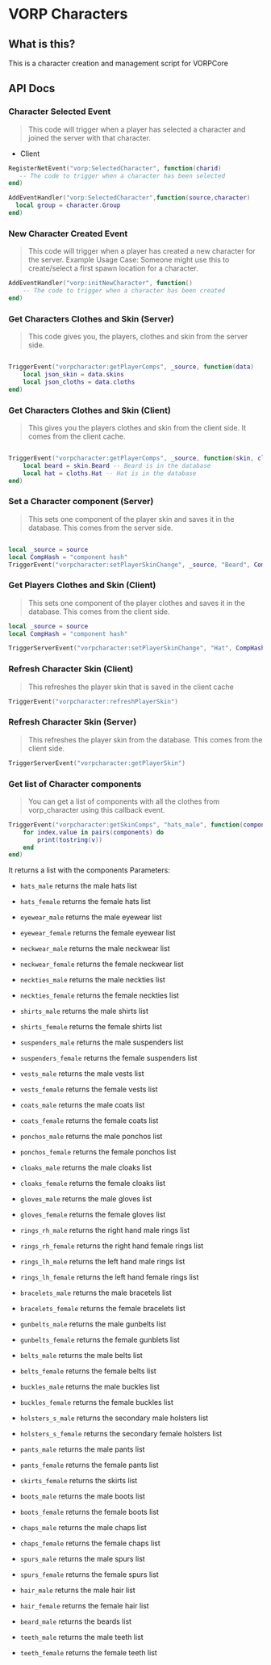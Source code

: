 # VORP Characters

## What is this?
This is a character creation and management script for VORPCore

## API Docs

### Character Selected Event
> This code will trigger when a player has selected a character and joined the server with that character.

<Badge type="warning" text="Client Side Only" /> 

* Client
```lua
RegisterNetEvent("vorp:SelectedCharacter", function(charid)
   -- The code to trigger when a character has been selected
end)
```
<Badge type="warning" text="Server Side Only" /> 

```lua
AddEventHandler("vorp:SelectedCharacter",function(source,character)
  local group = character.Group
end)

```

### New Character Created Event
> This code will trigger when a player has created a new character for the server.
Example Usage Case: Someone might use this to create/select a first spawn location for a character.

<Badge type="warning" text="Client Side Only" /> 

```lua
AddEventHandler("vorp:initNewCharacter", function()
    -- The code to trigger when a character has been created
end)
```

###  Get Characters Clothes and Skin (Server)
> This code gives you, the players, clothes and skin from the server side.

<Badge type="tip" text="Server Side Only" />

```lua

TriggerEvent("vorpcharacter:getPlayerComps", _source, function(data)
    local json_skin = data.skins
	local json_cloths = data.cloths
end)
```

### Get Characters Clothes and Skin (Client)
> This gives you the players clothes and skin from the client side. It comes from the client cache.

<Badge type="warning" text="Client Side Only" /> 

```lua

TriggerEvent("vorpcharacter:getPlayerComps", _source, function(skin, cloths)
    local beard = skin.Beard -- Beard is in the database 
	local hat = cloths.Hat -- Hat is in the database
end)
```

### Set a Character component (Server)
> This sets one component of the player skin and saves it in the database. This comes from the server side.

<Badge type="tip" text="Server Side Only" />

```lua

local _source = source
local CompHash = "component hash"
TriggerEvent("vorpcharacter:setPlayerSkinChange", _source, "Beard", CompHash)
```

### Get Players Clothes and Skin (Client)
> This sets one component of the player clothes and saves it in the database. This comes from the client side.

<Badge type="warning" text="Client Side Only" /> 

```lua
local _source = source
local CompHash = "component hash"

TriggerServerEvent("vorpcharacter:setPlayerSkinChange", "Hat", CompHash)
```

### Refresh Character Skin (Client)
>This refreshes the player skin that is saved in the client cache

<Badge type="warning" text="Client Side Only" /> 

```lua
TriggerEvent("vorpcharacter:refreshPlayerSkin")
```

### Refresh Character Skin (Server)
>This refreshes the player skin from the database. This comes from the client side.

<Badge type="tip" text="Server Side Only" />

```lua
TriggerServerEvent("vorpcharacter:getPlayerSkin")
```


### Get list of Character components
>You can get a list of components with all the clothes from vorp_character using this callback event.

```lua
TriggerEvent("vorpcharacter:getSkinComps", "hats_male", function(components)
    for index,value in pairs(components) do
        print(tostring(v))
    end
end)
```

It returns a list with the components
Parameters:

- `hats_male` returns the male hats list

- `hats_female` returns the female hats list

- `eyewear_male` returns the male eyewear list

- `eyewear_female` returns the female eyewear list

- `neckwear_male` returns the male neckwear list

- `neckwear_female` returns the female neckwear list

- `neckties_male` returns the male neckties list

- `neckties_female` returns the female neckties list

- `shirts_male` returns the male shirts list

- `shirts_female` returns the female shirts list

- `suspenders_male` returns the male suspenders list

- `suspenders_female` returns the female suspenders list

- `vests_male` returns the male vests list

- `vests_female` returns the female vests list

- `coats_male` returns the male coats list

- `coats_female` returns the female coats list

- `ponchos_male` returns the male ponchos list

- `ponchos_female` returns the female ponchos list

- `cloaks_male` returns the male cloaks list

- `cloaks_female` returns the female cloaks list

- `gloves_male` returns the male gloves list

- `gloves_female` returns the female gloves list

- `rings_rh_male` returns the right hand male rings list

- `rings_rh_female` returns the right hand female rings list

- `rings_lh_male` returns the left hand male rings list

- `rings_lh_female` returns the left hand female rings list

- `bracelets_male` returns the male bracetels list

- `bracelets_female` returns the female bracelets list

- `gunbelts_male` returns the male gunbelts list

- `gunbelts_female` returns the female gunblets list

- `belts_male` returns the male belts list

- `belts_female` returns the female belts list

- `buckles_male` returns the male buckles list

- `buckles_female` returns the female buckles list

- `holsters_s_male` returns the secondary male holsters list

- `holsters_s_female` returns the secondary female holsters list

- `pants_male` returns the male pants list

- `pants_female` returns the female pants list

- `skirts_female` returns the skirts list

- `boots_male` returns the male boots list

- `boots_female` returns the female boots list

- `chaps_male` returns the male chaps list

- `chaps_female` returns the female chaps list

- `spurs_male` returns the male spurs list

- `spurs_female` returns the female spurs list

- `hair_male` returns the male hair list

- `hair_female` returns the female hair list

- `beard_male` returns the beards list

- `teeth_male` returns the male teeth list

- `teeth_female` returns the female teeth list
